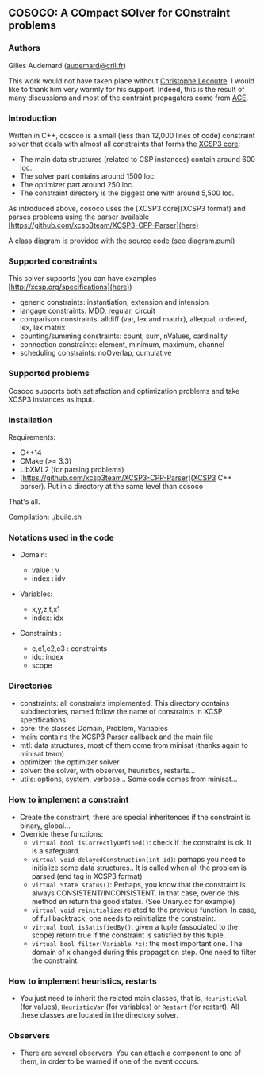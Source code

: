   ## COSOCO: A COmpact SOlver for COnstraint problems
 
### Authors
 Gilles Audemard (audemard@cril.fr)

This work would not have taken place without [Christophe Lecoutre](https://github.com/lecoutre). 
I  would like to thank him very warmly for his support. Indeed, this is the result of many discussions 
and most of the contraint propagators come from [ACE](https://github.com/xcsp3team/ace).

### Introduction
 Written in C++, cosoco is a small (less than 12,000 lines of code) constraint solver that deals with 
 almost all constraints that forms the [XCSP3 core](http://xcsp.org):
 
  + The main data structures (related to CSP instances) contain around 600 loc.
  + The solver part contains around 1500 loc.
  + The optimizer part around 250 loc.
  + The constraint directory is the biggest one with around 5,500 loc.
 
 As introduced above, cosoco uses the [XCSP3 core](XCSP3 format) and parses  problems using the parser 
 available [https://github.com/xcsp3team/XCSP3-CPP-Parser](here)
 
 A class diagram is provided with the source code (see diagram.puml)
 
 
 
### Supported constraints
 This solver supports (you can have examples [http://xcsp.org/specifications](here))
 
  + generic constraints: instantiation, extension and intension
  + langage constraints: MDD, regular, circuit
  + comparison constraints: alldiff (var, lex and matrix), allequal, ordered, lex, lex matrix
  + counting/summing constraints: count, sum, nValues, cardinality
  + connection constraints: element, minimum, maximum, channel
  + scheduling constraints: noOverlap, cumulative
 
### Supported problems
 Cosoco supports both satisfaction and optimization problems and take XCSP3 instances as input.
 
### Installation
  Requirements:
  
  + C++14 
  + CMake (>= 3.3)
  + LibXML2 (for parsing problems)
  + [https://github.com/xcsp3team/XCSP3-CPP-Parser](XCSP3 C++ parser). Put in a directory at the same level than cosoco
  
  That's all.
  
  Compilation: ./build.sh

### Notations used in the code
+ Domain:
   + value : v
   + index : idv


+ Variables: 
   + x,y,z,t,x1
   + index: idx
   

+ Constraints : 
   + c,c1,c2,c3 : constraints
   + idc: index  
   + scope

### Directories
  + constraints: all constraints implemented. This directory contains subdirectories, named follow the name of constraints in XCSP specifications.
  + core: the classes Domain, Problem, Variables  
  + main: contains the XCSP3 Parser callback and the main file
  + mtl: data structures, most of them come from minisat (thanks again to minisat team)
  + optimizer: the optimizer solver
  + solver: the solver, with observer, heuristics, restarts...
  + utils: options, system, verbose... Some code comes from minisat...



### How to implement a constraint
+ Create the constraint, there are special inheritences if the constraint is binary, global...
+ Override these functions:
     + `virtual bool isCorrectlyDefined()`: check if the constraint is ok. It is a safeguard.
     + `virtual void delayedConstruction(int id)`: perhaps you need to initialize some data structures.. It is called when all the problem is parsed (end tag in XCSP3 format)
     + `virtual State status()`: Perhaps, you know that the constraint is always CONSISTENT/INCONSISTENT. In that case,
      overide this method en return the good status. (See Unary.cc for example)
     + `virtual void reinitialize`: related to the previous function. In case, of full backtrack, one needs to reinitialize the constraint.
     + `virtual bool isSatisfiedBy()`: given a tuple (associated to the scope) return true if the constraint is satisfied by this tuple.
     + `virtual bool filter(Variable *x)`: the most important one. The domain of x changed during this propagation step. One need to filter the constraint.
      
### How to implement heuristics, restarts
+ You just need to inherit the related main classes, that is, `HeuristicVal` (for values), 
`HeuristicVar` (for variables) or `Restart` (for restart). All these classes are located in the directory solver.

### Observers
+ There are several observers. You can attach a component to one of them, in order to be warned
if one of the event occurs.
